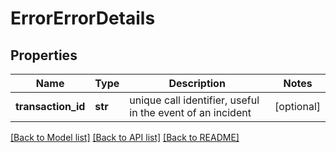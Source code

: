 # ErrorErrorDetails

## Properties
Name | Type | Description | Notes
------------ | ------------- | ------------- | -------------
**transaction_id** | **str** | unique call identifier, useful in the event of an incident | [optional] 

[[Back to Model list]](../README.md#documentation-for-models) [[Back to API list]](../README.md#documentation-for-api-endpoints) [[Back to README]](../README.md)



